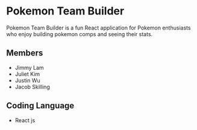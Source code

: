 # Pokemon Team Builder
Pokemon Team Builder is a fun React application for Pokemon enthusiasts who enjoy building pokemon comps and seeing their stats.

## Members
- Jimmy Lam
- Juliet Kim
- Justin Wu
- Jacob Skilling


## Coding Language
- React js
